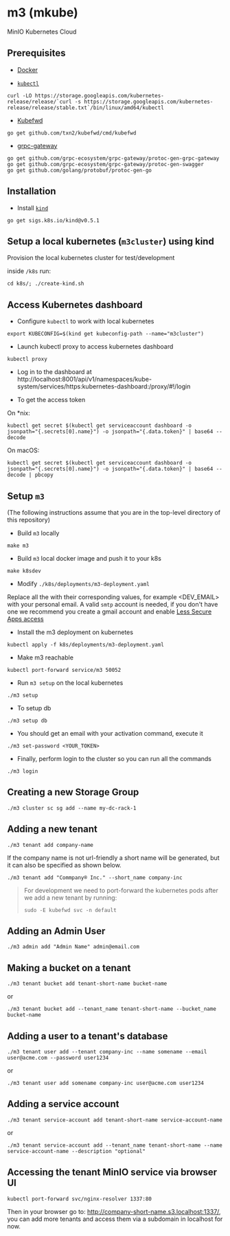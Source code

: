 # m3 (mkube)
MinIO Kubernetes Cloud

## Prerequisites

- [Docker](https://docs.docker.com/install/)

- [`kubectl`](https://kubernetes.io/docs/tasks/tools/install-kubectl/)

```
curl -LO https://storage.googleapis.com/kubernetes-release/release/`curl -s https://storage.googleapis.com/kubernetes-release/release/stable.txt`/bin/linux/amd64/kubectl
```

- [Kubefwd](https://github.com/txn2/kubefwd)

```
go get github.com/txn2/kubefwd/cmd/kubefwd
```

- [grpc-gateway](https://github.com/grpc-ecosystem/grpc-gateway)

```
go get github.com/grpc-ecosystem/grpc-gateway/protoc-gen-grpc-gateway
go get github.com/grpc-ecosystem/grpc-gateway/protoc-gen-swagger
go get github.com/golang/protobuf/protoc-gen-go
```

## Installation

- Install [`kind`](https://kind.sigs.k8s.io/docs/user/quick-start/)

```
go get sigs.k8s.io/kind@v0.5.1
```

## Setup a local kubernetes (`m3cluster`) using kind
Provision the local kubernetes cluster for test/development

inside `/k8s` run:

```
cd k8s/; ./create-kind.sh
```

## Access Kubernetes dashboard

- Configure `kubectl` to work with local kubernetes

```
export KUBECONFIG=$(kind get kubeconfig-path --name="m3cluster")
```

- Launch kubectl proxy to access kubernetes dashboard

```
kubectl proxy
```

- Log in to the dashboard at  http://localhost:8001/api/v1/namespaces/kube-system/services/https:kubernetes-dashboard:/proxy/#!/login

- To get the access token

On *nix:
```
kubectl get secret $(kubectl get serviceaccount dashboard -o jsonpath="{.secrets[0].name}") -o jsonpath="{.data.token}" | base64 --decode
```

On macOS:

```
kubectl get secret $(kubectl get serviceaccount dashboard -o jsonpath="{.secrets[0].name}") -o jsonpath="{.data.token}" | base64 --decode | pbcopy
```

## Setup `m3`
(The following instructions assume that you are in the top-level directory of this repository)

- Build `m3` locally

```
make m3
```

- Build `m3` local docker image and push it to your k8s

```
make k8sdev
```

- Modify `./k8s/deployments/m3-deployment.yaml`

Replace all the <TOKENS> with their corresponding values, for example <DEV_EMAIL> with your personal email.
A valid `smtp` account is needed, if you don't have one we recommend you create a gmail account and enable [Less Secure Apps access](https://support.google.com/accounts/answer/6010255?hl=en)

- Install the m3 deployment on kubernetes
```
kubectl apply -f k8s/deployments/m3-deployment.yaml
``` 

- Make m3 reachable

```
kubectl port-forward service/m3 50052
```

- Run `m3 setup` on the local kubernetes

```
./m3 setup
```

- To setup db

```
./m3 setup db
```
- You should get an email with your activation command, execute it
```
./m3 set-password <YOUR_TOKEN>
```
- Finally, perform login to the cluster so you can run all the commands
```
./m3 login
```

## Creating a new Storage Group

```
./m3 cluster sc sg add --name my-dc-rack-1
```

## Adding a new tenant
```
./m3 tenant add company-name
```

If the company name is not url-friendly a short name will be generated, but it can also be specified as shown below.

```
./m3 tenant add "Commpany® Inc." --short_name company-inc
```

> For development we need to port-forward the kubernetes pods after we add a new tenant by running:
> ```
> sudo -E kubefwd svc -n default
> ```

## Adding an Admin User

```
./m3 admin add "Admin Name" admin@email.com
```

## Making a bucket on a tenant
```
./m3 tenant bucket add tenant-short-name bucket-name
```

or

```
./m3 tenant bucket add --tenant_name tenant-short-name --bucket_name bucket-name
```

## Adding a user to a tenant's database

```
./m3 tenant user add --tenant company-inc --name somename --email user@acme.com --password user1234
```

or

```
./m3 tenant user add somename company-inc user@acme.com user1234
```

## Adding a service account

```
./m3 tenant service-account add tenant-short-name service-account-name
```

or

```
./m3 tenant service-account add --tenant_name tenant-short-name --name service-account-name --description "optional"
```

## Accessing the tenant MinIO service via browser UI

```
kubectl port-forward svc/nginx-resolver 1337:80
```

Then in your browser go to: http://company-short-name.s3.localhost:1337/, you can add more tenants and access them via a subdomain in localhost for now.
